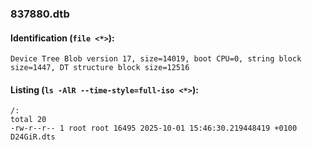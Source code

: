 ### 837880.dtb
#### Identification (`file <*>`):
```
Device Tree Blob version 17, size=14019, boot CPU=0, string block size=1447, DT structure block size=12516
```
#### Listing (`ls -AlR --time-style=full-iso <*>`):
```
/:
total 20
-rw-r--r-- 1 root root 16495 2025-10-01 15:46:30.219448419 +0100 D24GiR.dts
```

